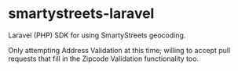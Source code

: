 # smartystreets-laravel
Laravel (PHP) SDK for using SmartyStreets geocoding.

Only attempting Address Validation at this time; willing to accept pull requests that fill in the Zipcode Validation functionality too.
